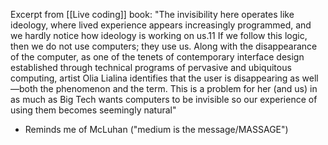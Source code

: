 Excerpt from [[Live coding]] book:
"The invisibility here operates like ideology, where lived experience appears increasingly programmed, and we hardly notice how ideology is working on us.11 If we follow this logic, then we do not use computers; they use us. Along with the disappearance of the computer, as one of the tenets of contemporary interface design established through technical programs of pervasive and ubiquitous computing, artist Olia Lialina identifies that the user is disappearing as well—both the phenomenon and the term. This is a problem for her (and us) in as much as Big Tech wants computers to be invisible so our experience of using them becomes seemingly natural"
- Reminds me of McLuhan ("medium is the message/MASSAGE")
